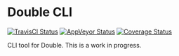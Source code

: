 # Double CLI

[![TravisCI Status](https://travis-ci.org/doubleproject/double-cli.svg?branch=master)](https://travis-ci.org/doubleproject/double-cli) [![AppVeyor Status](https://ci.appveyor.com/api/projects/status/4fiy7yvqip97r8ax/branch/master?svg=true)](https://ci.appveyor.com/project/danqing/double-cli/branch/master) [![Coverage Status](https://coveralls.io/repos/github/doubleproject/double-cli/badge.svg?branch=master)](https://coveralls.io/github/doubleproject/double-cli?branch=master)

CLI tool for Double. This is a work in progress.
